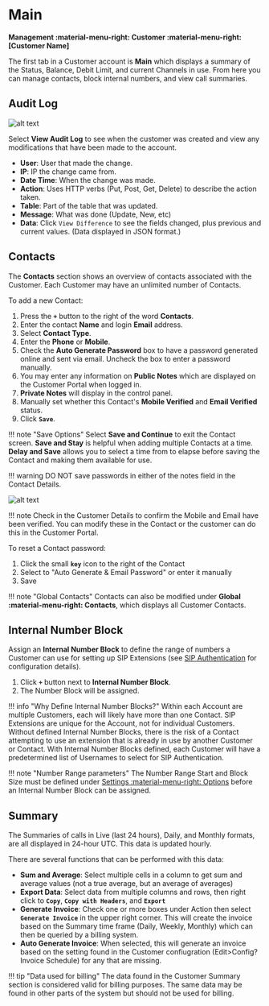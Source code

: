# Main
**Management :material-menu-right: Customer :material-menu-right: [Customer Name]**

The first tab in a Customer account is **Main** which displays a summary of the Status, Balance, Debit Limit, and current Channels in use. From here you can manage contacts, block internal numbers, and view call summaries.

## Audit Log
![alt text][audit-log]

Select **View Audit Log** to see when the customer was created and view any modifications that have been made to the account. 

* **User**: User that made the change.
* **IP**: IP the change came from.
* **Date Time**: When the change was made.
* **Action**: Uses HTTP verbs (Put, Post, Get, Delete) to describe the action taken.
* **Table**: Part of the table that was updated. 
* **Message**: What was done (Update, New, etc)
* **Data**: Click `View Difference` to see the fields changed, plus previous and current values. (Data displayed in JSON format.)

## Contacts
The **Contacts** section shows an overview of contacts associated with the Customer. Each Customer may have an unlimited number of Contacts.  

To add a new Contact:

1. Press the **`+`** button to the right of the word **Contacts**.
4. Enter the contact **Name** and login **Email** address.
3. Select **Contact Type**.
4. Enter the **Phone** or **Mobile**. 
5. Check the **Auto Generate Password** box to have a password generated online and sent via email. Uncheck the box to enter a password manually.
6. You may enter any information on **Public Notes** which are displayed on the Customer Portal when logged in. 
7. **Private Notes** will display in the control panel.
7. Manually set whether this Contact's **Mobile Verified** and **Email Verified** status. 
7. Click **`Save`**.

!!! note "Save Options"
    Select **Save and Continue** to exit the Contact screen. **Save and Stay** is helpful when adding multiple Contacts at a time. **Delay and Save** allows you to select a time from to elapse before saving the Contact and making them available for use.

!!! warning 
    DO NOT save passwords in either of the notes field in the Contact Details.

![alt text][main-tab]

!!! note 
    Check in the Customer Details to confirm the Mobile and Email have been verified. You can modify these in the Contact or the customer can do this in the Customer Portal. 

To reset a Contact password:

1. Click the small **`key`** icon to the right of the Contact
2. Select to "Auto Generate & Email Password" or enter it manually
3. Save

!!! note "Global Contacts"
    Contacts can also be modified under **Global :material-menu-right: Contacts**, which displays all Customer Contacts.

## Internal Number Block
Assign an **Internal Number Block** to define the range of numbers a Customer can use for setting up SIP Extensions (see [SIP Authentication](https://docs.connexcs.com/customer/auth/#sip-user-authentication) for configuration details). 

1. Click **`+`** button next to **Internal Number Block**.
2. The Number Block will be assigned.

!!! info "Why Define Internal Number Blocks?"
    Within each Account are multiple Customers, each will likely have more than one Contact. SIP Extensions are unique for the Account, not for individual Customers. Without defined Internal Number Blocks, there is the risk of a Contact attempting to use an extension that is already in use by another Customer or Contact. With Internal Number Blocks defined, each Customer will have a predetermined list of Usernames to select for SIP Authentication. 

!!! note "Number Range parameters"
    The Number Range Start and Block Size must be defined under [Settings :material-menu-right: Options](https://docs.connexcs.com/setup/settings/options/) before an Internal Number Block can be assigned. 
    
## Summary
The Summaries of calls in Live (last 24 hours), Daily, and Monthly formats, are all displayed in 24-hour UTC. This data is updated hourly. 

There are several functions that can be performed with this data:

+ **Sum and Average**: Select multiple cells in a column to get sum and average values (not a true average, but an average of averages)
+ **Export Data**: Select data from multiple columns and rows, then right click to **`Copy`**, **`Copy with Headers`**, and **`Export`**
+ **Generate Invoice**: Check one or more boxes under Action then select **`Generate Invoice`** in the upper right corner. This will create the invoice based on the Summary time frame (Daily, Weekly, Monthly) which can then be queried by a billing system. 
+ **Auto Generate Invoice**: When selected, this will generate an invoice based on the setting found in the Customer confiugration (Edit>Config?Invoice Schedule) for any that are missing.  

!!! tip "Data used for billing"
    The data found in the Customer Summary section is considered valid for billing purposes. The same data may be found in other parts of the system but should not be used for billing.

[audit-log]: /customer/img/audit-log.png "Audit Log"
[main-tab]: /customer/img/41.png "Main Tab"
